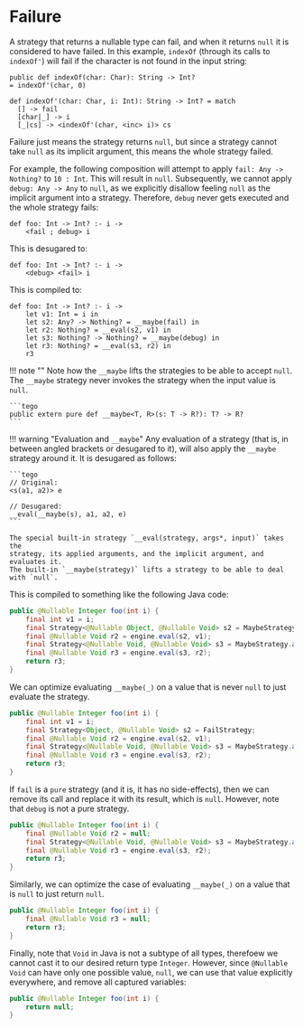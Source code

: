 # Failure
A strategy that returns a nullable type can fail, and when it returns `null` it is considered to have failed. In this example, `indexOf` (through its calls to `indexOf'`) will fail if the character is not found in the input string:

```tego
public def indexOf(char: Char): String -> Int?
= indexOf'(char, 0)

def indexOf'(char: Char, i: Int): String -> Int? = match
  [] -> fail
  [char|_] -> i
  [_|cs] -> <indexOf'(char, <inc> i)> cs
```

Failure just means the strategy returns `null`, but since a strategy cannot take `null` as its implicit argument, this means the whole strategy failed.

For example, the following composition will attempt to apply `fail: Any -> Nothing?` to `10 : Int`.
This will result in `null`. Subsequently, we cannot apply `debug: Any -> Any` to `null`, as we explicitly disallow feeling `null` as the implicit argument into a strategy. Therefore, `debug` never gets executed and the whole strategy fails:

```tego
def foo: Int -> Int? :- i ->
    <fail ; debug> i
```

This is desugared to:

```tego
def foo: Int -> Int? :- i ->
    <debug> <fail> i
```

This is compiled to:

```tego
def foo: Int -> Int? :- i ->
    let v1: Int = i in
    let s2: Any? -> Nothing? = __maybe(fail) in
    let r2: Nothing? = __eval(s2, v1) in
    let s3: Nothing? -> Nothing? = __maybe(debug) in
    let r3: Nothing? = __eval(s3, r2) in
    r3
```

!!! note ""
    Note how the `__maybe` lifts the strategies to be able to accept `null`. The `__maybe` strategy never invokes the strategy when the input value is `null`.

    ```tego
    public extern pure def __maybe<T, R>(s: T -> R?): T? -> R?
    ```

!!! warning "Evaluation and `__maybe`"
    Any evaluation of a strategy (that is, in between angled brackets or desugared to it),
    will also apply the `__maybe` strategy around it. It is desugared as follows:

    ```tego
    // Original:
    <s(a1, a2)> e

    // Desugared:
    __eval(__maybe(s), a1, a2, e)
    ```

    The special built-in strategy `__eval(strategy, args*, input)` takes the
    strategy, its applied arguments, and the implicit argument, and evaluates it.
    The built-in `__maybe(strategy)` lifts a strategy to be able to deal with `null`.

This is compiled to something like the following Java code:

```java
public @Nullable Integer foo(int i) {
    final int v1 = i;
    final Strategy<@Nullable Object, @Nullable Void> s2 = MaybeStrategy.apply(FailStrategy);
    final @Nullable Void r2 = engine.eval(s2, v1);
    final Strategy<@Nullable Void, @Nullable Void> s3 = MaybeStrategy.apply(DebugStrategy);
    final @Nullable Void r3 = engine.eval(s3, r2);
    return r3;
}
```

We can optimize evaluating `__maybe(_)` on a value that is never `null` to just evaluate the strategy.

```java
public @Nullable Integer foo(int i) {
    final int v1 = i;
    final Strategy<Object, @Nullable Void> s2 = FailStrategy;
    final @Nullable Void r2 = engine.eval(s2, v1);
    final Strategy<@Nullable Void, @Nullable Void> s3 = MaybeStrategy.apply(DebugStrategy);
    final @Nullable Void r3 = engine.eval(s3, r2);
    return r3;
}
```

If `fail` is a `pure` strategy (and it is, it has no side-effects), then we can remove its call and replace it with its result, which is `null`. However, note that `debug` is not a pure strategy.

```java
public @Nullable Integer foo(int i) {
    final @Nullable Void r2 = null;
    final Strategy<@Nullable Void, @Nullable Void> s3 = MaybeStrategy.apply(DebugStrategy);
    final @Nullable Void r3 = engine.eval(s3, r2);
    return r3;
}
```

Similarly, we can optimize the case of evaluating `__maybe(_)` on a value that is `null` to just return `null`.

```java
public @Nullable Integer foo(int i) {
    final @Nullable Void r3 = null;
    return r3;
}
```

Finally, note that `Void` in Java is not a subtype of all types, therefoew we cannot cast it to our desired return type `Integer`. However, since `@Nullable Void` can have only one possible value, `null`, we can use that value explicitly everywhere, and remove all captured variables:

```java
public @Nullable Integer foo(int i) {
    return null;
}
```
